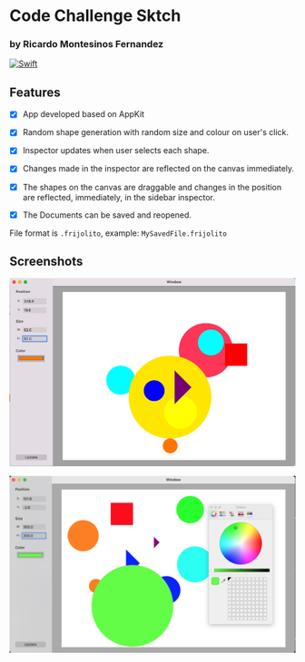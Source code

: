 # Code Challenge Sktch
### by Ricardo Montesinos Fernandez

[![Swift](https://img.shields.io/badge/Swift-5.6.0-orange?style=flat-square)](https://img.shields.io/badge/Swift-5.3_5.4_5.5_5.6-Orange?style=flat-square)

## Features

- [x] App developed based on AppKit

- [x] Random shape generation with random size and colour on user's click.

- [x] Inspector updates when user selects each shape.

- [x] Changes made in the inspector are reflected on the canvas immediately.

- [x] The shapes on the canvas are draggable and changes in the position are reflected, immediately, in the sidebar inspector.

- [x] The Documents can be saved and reopened.

File format is `.frijolito`, example: `MySavedFile.frijolito`

## Screenshots

![](img/app1.png)

![](img/app2.png)

